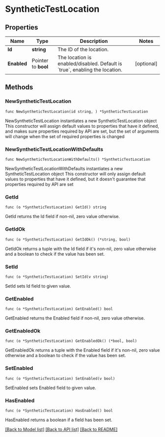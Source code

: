 # SyntheticTestLocation

## Properties

Name | Type | Description | Notes
------------ | ------------- | ------------- | -------------
**Id** | **string** | The ID of the location. | 
**Enabled** | Pointer to **bool** | The location is enabled/disabled. Default is &#x60;true&#x60;, enabling the location. | [optional] 

## Methods

### NewSyntheticTestLocation

`func NewSyntheticTestLocation(id string, ) *SyntheticTestLocation`

NewSyntheticTestLocation instantiates a new SyntheticTestLocation object
This constructor will assign default values to properties that have it defined,
and makes sure properties required by API are set, but the set of arguments
will change when the set of required properties is changed

### NewSyntheticTestLocationWithDefaults

`func NewSyntheticTestLocationWithDefaults() *SyntheticTestLocation`

NewSyntheticTestLocationWithDefaults instantiates a new SyntheticTestLocation object
This constructor will only assign default values to properties that have it defined,
but it doesn't guarantee that properties required by API are set

### GetId

`func (o *SyntheticTestLocation) GetId() string`

GetId returns the Id field if non-nil, zero value otherwise.

### GetIdOk

`func (o *SyntheticTestLocation) GetIdOk() (*string, bool)`

GetIdOk returns a tuple with the Id field if it's non-nil, zero value otherwise
and a boolean to check if the value has been set.

### SetId

`func (o *SyntheticTestLocation) SetId(v string)`

SetId sets Id field to given value.


### GetEnabled

`func (o *SyntheticTestLocation) GetEnabled() bool`

GetEnabled returns the Enabled field if non-nil, zero value otherwise.

### GetEnabledOk

`func (o *SyntheticTestLocation) GetEnabledOk() (*bool, bool)`

GetEnabledOk returns a tuple with the Enabled field if it's non-nil, zero value otherwise
and a boolean to check if the value has been set.

### SetEnabled

`func (o *SyntheticTestLocation) SetEnabled(v bool)`

SetEnabled sets Enabled field to given value.

### HasEnabled

`func (o *SyntheticTestLocation) HasEnabled() bool`

HasEnabled returns a boolean if a field has been set.


[[Back to Model list]](../README.md#documentation-for-models) [[Back to API list]](../README.md#documentation-for-api-endpoints) [[Back to README]](../README.md)


